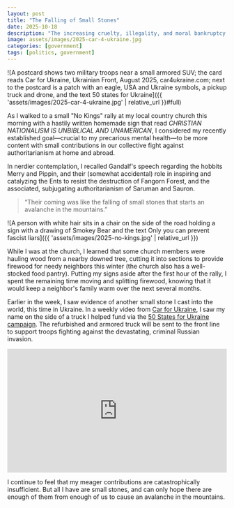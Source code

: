 ```yaml
---
layout: post
title: "The Falling of Small Stones"
date: 2025-10-18
description: "The increasing cruelty, illegality, and moral bankruptcy of authoritarianism in our country and abroad has seemed insurmountable as of late. I'm learning to be content with small but meaningful acts of resistance."
image: assets/images/2025-car-4-ukraine.jpg
categories: [government]
tags: [politics, government]
---
```


![A postcard shows two military troops near a small armored SUV; the card reads Car for Ukraine, Ukrainian Front, August 2025, car4ukraine.com; next to the postcard is a patch with an eagle, USA and Ukraine symbols, a pickup truck and drone, and the text 50 states for Ukraine]({{ 'assets/images/2025-car-4-ukraine.jpg' | relative_url }}#full)

As I walked to a small "No Kings" rally at my local country church this morning with a hastily written homemade sign that read *CHRISTIAN NATIONALISM IS UNBIBLICAL AND UNAMERICAN*, I considered my recently established goal—crucial to my precarious mental health—to be more content with small contributions in our collective fight against authoritarianism at home and abroad.

In nerdier contemplation, I recalled Gandalf's speech regarding the hobbits Merry and Pippin, and their (somewhat accidental) role in inspiring and catalyzing the Ents to resist the destruction of Fangorn Forest, and the associated, subjugating authoritarianism of Saruman and Sauron.

> “Their coming was like the falling of small stones that starts an avalanche in the mountains.”

![A person with white hair sits in a chair on the side of the road holding a sign with a drawing of Smokey Bear and the text Only you can prevent fascist liars]({{ 'assets/images/2025-no-kings.jpg' | relative_url }})

While I was at the church, I learned that some church members were hauling wood from a nearby downed tree, cutting it into sections to provide firewood for needy neighbors this winter (the church also has a well-stocked food pantry). Putting my signs aside after the first hour of the rally, I spent the remaining time moving and splitting firewood, knowing that it would keep a neighbor's family warm over the next several months.

Earlier in the week, I saw evidence of another small stone I cast into the world, this time in Ukraine. In a weekly video from [Car for Ukraine](https://car4ukraine.com/), I saw my name on the side of a truck I helped fund via the [50 States for Ukraine campaign](https://car4ukraine.com/campaigns/50forua). The refurbished and armored truck will be sent to the front line to support troops fighting against the devastating, criminal Russian invasion.

<p><iframe style="aspect-ratio: 16 / 9; width: 100%" src="https://www.youtube.com/embed/WVFpENxZjcQ?si=p4Li-KLLJ6z253NV?rel=0" frameborder="0" allow="accelerometer; encrypted-media; gyroscope; picture-in-picture" allowfullscreen></iframe></p>

I continue to feel that my meager contributions are catastrophically insufficient. But all I have are small stones, and can only hope there are enough of them from enough of us to cause an avalanche in the mountains.